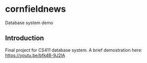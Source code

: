 # cornfieldnews
Database system demo
## Introduction
Final project for CS411 database system.
A brief demostration here: https://youtu.be/bfk4B-9J2lA
